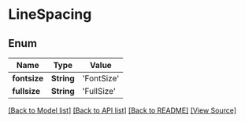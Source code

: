 # LineSpacing


## Enum
Name | Type | Value
------------ | ------------- | -------------
**fontsize** | **String** | 'FontSize'
**fullsize** | **String** | 'FullSize'

[[Back to Model list]](../README.md#documentation-for-models) [[Back to API list]](../README.md#documentation-for-api-endpoints) [[Back to README]](../README.md) [[View Source]](../AsposePdfCloud/Models/LineSpacing.ts)

